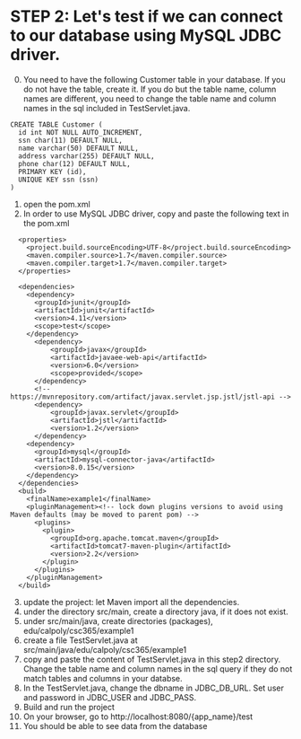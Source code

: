 # STEP 2: Let's test if we can connect to our database using MySQL JDBC driver.
0. You need to have the following Customer table in your database. If you do not have the table, create it. If you do but the table name, column names are different, you need to change the table name and column names in the sql included in TestServlet.java.
```
CREATE TABLE Customer (
  id int NOT NULL AUTO_INCREMENT,
  ssn char(11) DEFAULT NULL,
  name varchar(50) DEFAULT NULL,
  address varchar(255) DEFAULT NULL,
  phone char(12) DEFAULT NULL,
  PRIMARY KEY (id),
  UNIQUE KEY ssn (ssn)
)
```
1. open the pom.xml
2. In order to use MySQL JDBC driver, copy and paste the following text in the pom.xml
``` 
  <properties>
    <project.build.sourceEncoding>UTF-8</project.build.sourceEncoding>
    <maven.compiler.source>1.7</maven.compiler.source>
    <maven.compiler.target>1.7</maven.compiler.target>
  </properties>

  <dependencies>
    <dependency>
      <groupId>junit</groupId>
      <artifactId>junit</artifactId>
      <version>4.11</version>
      <scope>test</scope>
    </dependency>
      <dependency>
          <groupId>javax</groupId>
          <artifactId>javaee-web-api</artifactId>
          <version>6.0</version>
          <scope>provided</scope>
      </dependency>
      <!-- https://mvnrepository.com/artifact/javax.servlet.jsp.jstl/jstl-api -->
      <dependency>
          <groupId>javax.servlet</groupId>
          <artifactId>jstl</artifactId>
          <version>1.2</version>
      </dependency>
    <dependency>
      <groupId>mysql</groupId>
      <artifactId>mysql-connector-java</artifactId>
      <version>8.0.15</version>
    </dependency>
  </dependencies>
  <build>
    <finalName>example1</finalName>
    <pluginManagement><!-- lock down plugins versions to avoid using Maven defaults (may be moved to parent pom) -->
      <plugins>
        <plugin>
          <groupId>org.apache.tomcat.maven</groupId>
          <artifactId>tomcat7-maven-plugin</artifactId>
          <version>2.2</version>
        </plugin>
      </plugins>
    </pluginManagement>
  </build>
  ```

3. update the project: let Maven import all the dependencies.
4. under the directory src/main, create a directory java, if it does not exist.
5. under src/main/java, create directories (packages), edu/calpoly/csc365/example1
6. create a file TestServlet.java at src/main/java/edu/calpoly/csc365/example1
7. copy and paste the content of TestServlet.java in this step2 directory. Change the table name and column names in the sql query if they do not match tables and columns in your databse. 
8. In the TestServlet.java, change the dbname in JDBC_DB_URL. Set user and password in JDBC_USER and JDBC_PASS.
9. Build and run the project
10. On your browser, go to http://localhost:8080/{app_name}/test
11. You should be able to see data from the database

